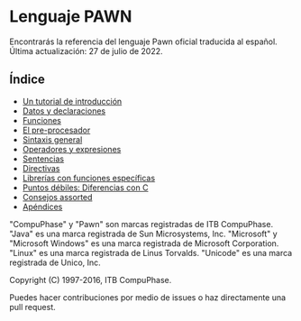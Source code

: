# Lenguaje PAWN

Encontrarás la referencia del lenguaje Pawn oficial traducida al español.
Última actualización: 27 de julio de 2022.

## Índice

 - [Un tutorial de introducción](1.%20Un%20tutorial%20de%20introduccion/0-sub-indice.md)
 - [Datos y declaraciones]()
 - [Funciones]()
 - [El pre-procesador]()
 - [Sintaxis general]()
 - [Operadores y expresiones]()
 - [Sentencias]()
 - [Directivas]()
 - [Librerías con funciones específicas]()
 - [Puntos débiles: Diferencias con C]()
 - [Consejos assorted]()
 - [Apéndices]()

"CompuPhase" y "Pawn" son marcas registradas de ITB CompuPhase.
"Java" es una marca registrada de Sun Microsystems, Inc.
"Microsoft" y "Microsoft Windows" es una marca registrada de Microsoft Corporation.
"Linux" es una marca registrada de Linus Torvalds.
"Unicode" es una marca registrada de Unico, Inc.

Copyright (C) 1997-2016, ITB CompuPhase.

Puedes hacer contribuciones por medio de issues o haz directamente una pull request.

